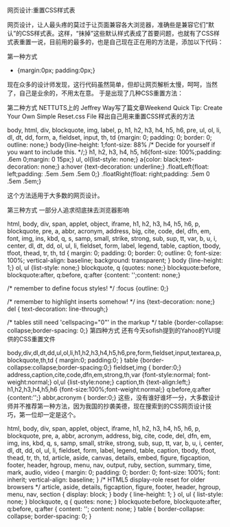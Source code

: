 网页设计:重置CSS样式表

网页设计，让人最头疼的莫过于让页面兼容各大浏览器，准确些是兼容它们“默认”的CSS样式表。这样，“抹掉”这些默认样式表成了首要问题，也就有了CSS样式表重置一说，目前用的最多的，也是自己现在正在用的方法是，添加以下代码：

第一种方式
* {margin:0px; padding:0px;}
    
现在众多的设计师发现，这行代码虽然简单，但却让网页解析太慢，呵呵，当然了，自己是业余的，不用太在意。
于是出现了几种CSS重置方法：

第二种方式
NETTUTS上的 Jeffrey Way写了篇文章Weekend Quick Tip: Create Your Own Simple Reset.css File
释出自己用来重置CSS样式表的方法

body, html, div, blockquote, img, label, p, h1, h2, h3, h4, h5, h6, pre, ul, ol,
li, dl, dt, dd, form, a, fieldset, input, th, td
{margin: 0; padding: 0; border: 0; outline: none;}
body{line-height: 1;font-size: 88% /* Decide for yourself if you want to include this. */;}
h1, h2, h3, h4, h5, h6{font-size: 100%;padding: .6em 0;margin: 0 15px;}
ul, ol{list-style: none;}
a{color: black;text-decoration: none;}
a:hover
{text-decoration: underline;}
.floatLeft{float: left;padding: .5em .5em .5em 0;}
.floatRight{float: right;padding: .5em 0 .5em .5em;}
    
这个方法适用于大多数的网页设计。

第三种方式
一部分人追求彻底抹去浏览器影响

html, body, div, span, applet, object, iframe,
h1, h2, h3, h4, h5, h6, p, blockquote, pre,
a, abbr, acronym, address, big, cite, code,
del, dfn, em, font, img, ins, kbd, q, s, samp,
small, strike, strong, sub, sup, tt, var,
b, u, i, center,
dl, dt, dd, ol, ul, li,
fieldset, form, label, legend,
table, caption, tbody, tfoot, thead, tr, th, td {
        margin: 0;
        padding: 0;
        border: 0;
        outline: 0;
        font-size: 100%;
        vertical-align: baseline;
        background: transparent;
}
body {line-height: 1;}
ol, ul {list-style: none;}
blockquote, q {quotes: none;}
blockquote:before, blockquote:after,
q:before, q:after {content: '';content: none;}

/* remember to define focus styles! */
:focus {outline: 0;}

/* remember to highlight inserts somehow! */
ins {text-decoration: none;}
del {	text-decoration: line-through;}

/* tables still need 'cellspacing="0"' in the markup */
table {border-collapse: collapse;border-spacing: 0;}
第四种方式
还有今天sofish提到的Yahoo的YUI提供的CSS重置文件

body,div,dl,dt,dd,ul,ol,li,h1,h2,h3,h4,h5,h6,pre,form,fieldset,input,textarea,p,blockquote,th,td {
        margin:0;
        padding:0;
}
table {border-collapse:collapse;border-spacing:0;}
fieldset,img { border:0;}
address,caption,cite,code,dfn,em,strong,th,var {font-style:normal;
font-weight:normal;}
ol,ul {list-style:none;}
caption,th {text-align:left;}
h1,h2,h3,h4,h5,h6 {font-size:100%;font-weight:normal;}
q:before,q:after {content:'';}
abbr,acronym { border:0;}
这些，没有谁好谁坏一分，大多数设计师并不推荐第一种方法，因为我国的抄袭美德，现在搜索到的CSS网页设计技巧，第一位却一定是这个。






html, body, div, span, applet, object, iframe,
h1, h2, h3, h4, h5, h6, p, blockquote, pre,
a, abbr, acronym, address, big, cite, code,
del, dfn, em, img, ins, kbd, q, s, samp,
small, strike, strong, sub, sup, tt, var,
b, u, i, center,
dl, dt, dd, ol, ul, li,
fieldset, form, label, legend,
table, caption, tbody, tfoot, thead, tr, th, td,
article, aside, canvas, details, embed, 
figure, figcaption, footer, header, hgroup, 
menu, nav, output, ruby, section, summary,
time, mark, audio, video {
	margin: 0;
	padding: 0;
	border: 0;
	font-size: 100%;
	font: inherit;
	vertical-align: baseline;
}
/* HTML5 display-role reset for older browsers */
article, aside, details, figcaption, figure, 
footer, header, hgroup, menu, nav, section {
	display: block;
}
body {
	line-height: 1;
}
ol, ul {
	list-style: none;
}
blockquote, q {
	quotes: none;
}
blockquote:before, blockquote:after,
q:before, q:after {
	content: '';
	content: none;
}
table {
	border-collapse: collapse;
	border-spacing: 0;
}
